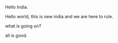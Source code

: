 Hello India.

Hello world, this is new india and we are here to rule.

what is going on?

all is good.
